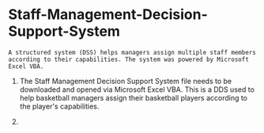 # Staff-Management-Decision-Support-System
    A structured system (DSS) helps managers assign multiple staff members according to their capabilities. The system was powered by Microsoft Excel VBA.


  1. The Staff Management Decision Support System file needs to be downloaded and opened via Microsoft Excel VBA.
This is a DDS used to help basketball managers assign their basketball players according to the player's capabilities.

  2.
